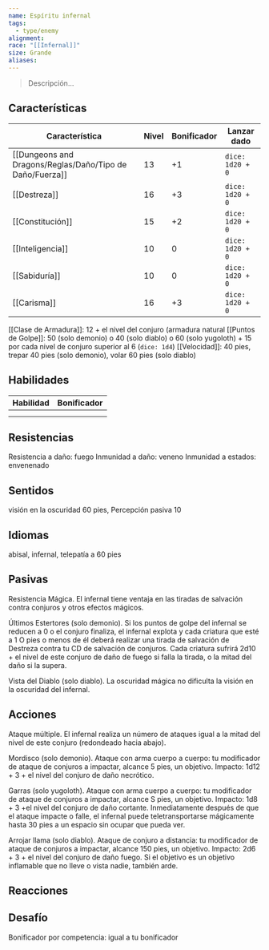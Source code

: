 ```yaml
---
name: Espíritu infernal
tags:
  - type/enemy
alignment: 
race: "[[Infernal]]"
size: Grande
aliases:
---
```

> Descripción...
## Características
| Característica   | Nivel | Bonificador | Lanzar dado |
| ---------------- | ----- | ----------- | ----------- |
| [[Dungeons and Dragons/Reglas/Daño/Tipo de Daño/Fuerza]]       | 13     | +1           | `dice: 1d20 + 0` |
| [[Destreza]]     | 16     | +3           | `dice: 1d20 + 0`            |
| [[Constitución]] | 15     | +2           | `dice: 1d20 + 0`            |
| [[Inteligencia]] | 10     | 0           | `dice: 1d20 + 0`            |
| [[Sabiduría]]    | 10     | 0           | `dice: 1d20 + 0`            |
| [[Carisma]]      | 16     | +3           | `dice: 1d20 + 0`            |

[[Clase de Armadura]]:  12 + el nivel del conjuro (armadura natural
[[Puntos de Golpe]]:  50 (solo demonio) o 40 (solo diablo) o 60 (solo yugoloth) + 15 por cada nivel de
conjuro superior al 6 (`dice: 1d4`)
[[Velocidad]]: 40 pies, trepar 40 pies (solo demonio), volar 60 pies (solo diablo)
## Habilidades
| Habilidad | Bonificador |
| --------- | ----------- |
|           |             |
|           |             |
## Resistencias

Resistencia a daño: fuego
Inmunidad a daño: veneno
Inmunidad a estados: envenenado
## Sentidos

visión en la oscuridad 60 pies, Percepción pasiva 10
## Idiomas

abisal, infernal, telepatía a 60 pies
## Pasivas

Resistencia Mágica. 
El infernal tiene ventaja en las tiradas de salvación contra conjuros y otros efectos mágicos.

Últimos Estertores (solo demonio). 
Si los puntos de golpe del infernal se reducen a 0 o el conjuro finaliza, el infernal explota y cada criatura que esté a 1 O pies o menos de él deberá realizar una tirada de salvación de Destreza contra tu CD de salvación de conjuros. Cada criatura sufrirá 2d10 + el nivel de este conjuro de daño de fuego si falla la tirada, o la mitad del daño si la supera.

Vista del Diablo (solo diablo). 
La oscuridad mágica no dificulta la visión en la oscuridad del infernal.

## Acciones

Ataque múltiple. 
El infernal realiza un número de ataques igual a la mitad del nivel de este conjuro (redondeado hacia abajo).

Mordisco (solo demonio). 
Ataque con arma cuerpo a cuerpo: tu modificador de ataque de conjuros a impactar, alcance 5 pies, un objetivo. Impacto: 1d12 + 3 + el nivel del conjuro de daño necrótico.

Garras (solo yugoloth). 
Ataque con arma cuerpo a cuerpo: tu modificador de ataque de conjuros a impactar, alcance S pies, un objetivo. Impacto: 1d8 + 3 +el nivel del conjuro de daño cortante. Inmediatamente después de que el ataque impacte o falle, el infernal puede teletransportarse mágicamente hasta 30 pies a un espacio sin ocupar que pueda ver.

Arrojar llama (solo diablo). 
Ataque de conjuro a distancia: tu modificador de ataque de conjuros a impactar, alcance 150 pies, un objetivo. Impacto: 2d6 + 3 + el nivel del conjuro de daño fuego. Si el objetivo es un objetivo inflamable que no lleve o vista nadie, también arde.
## Reacciones

## Desafío

Bonificador por competencia: igual a tu bonificador